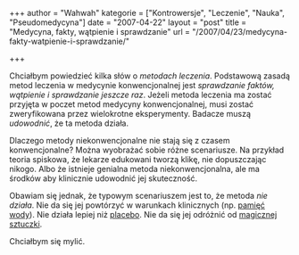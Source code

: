 +++
author = "Wahwah"
kategorie = ["Kontrowersje", "Leczenie", "Nauka", "Pseudomedycyna"]
date = "2007-04-22"
layout = "post"
title = "Medycyna, fakty, wątpienie i sprawdzanie"
url = "/2007/04/23/medycyna-fakty-watpienie-i-sprawdzanie/"

+++

Chciałbym powiedzieć kilka słów o _metodach leczenia_. Podstawową zasadą metod leczenia w medycynie konwencjonalnej jest _sprawdzanie faktów, wątpienie i sprawdzanie jeszcze raz_. Jeżeli metoda leczenia ma zostać przyjęta w poczet metod medycyny konwencjonalnej, musi zostać zweryfikowana przez wielokrotne eksperymenty. Badacze muszą _udowodnić_, że ta metoda działa.

Dlaczego metody niekonwencjonalne nie stają się z czasem konwencjonalne? Można wyobrażać sobie różne scenariusze. Na przykład teoria spiskowa, że lekarze edukowani tworzą klikę, nie dopuszczając nikogo. Albo że istnieje genialna metoda niekonwencjonalna, ale ma środków aby klinicznie udowodnić jej skuteczność.

Obawiam się jednak, że typowym scenariuszem jest to, że metoda _nie działa_. Nie da się jej powtórzyć w warunkach klinicznych (np. [pamięć wody][1]). Nie działa lepiej niż [placebo][2]. Nie da się jej odróżnić od [magicznej sztuczki][3].

Chciałbym się mylić.

 [1]: http://pl.wikipedia.org/wiki/Pami%C4%99%C4%87_wody
 [2]: http://pl.wikipedia.org/wiki/Placebo
 [3]: http://blog.konieczny.be/2007/03/03/magicy-przechodza-przez-szklo/